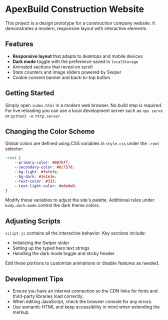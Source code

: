 # ApexBuild Construction Website

This project is a design prototype for a construction company website. It demonstrates a modern, responsive layout with interactive elements.

## Features

- **Responsive layout** that adapts to desktops and mobile devices
- **Dark mode** toggle with the preference saved in `localStorage`
- Animated sections that reveal on scroll
- Stats counters and image sliders powered by Swiper
- Cookie consent banner and back-to-top button

## Getting Started

Simply open `index.html` in a modern web browser. No build step is required. For live reloading you can use a local development server such as `npx serve` or `python3 -m http.server`.

## Changing the Color Scheme

Global colors are defined using CSS variables in `style.css` under the `:root` selector:

```css
:root {
    --primary-color: #007bff;
    --secondary-color: #6c757d;
    --bg-light: #fefefe;
    --bg-dark: #1e1e1e;
    --text-color: #333;
    --text-light-color: #e0e0e0;
}
```

Modify these variables to adjust the site's palette. Additional rules under `body.dark-mode` control the dark theme colors.

## Adjusting Scripts

`script.js` contains all the interactive behavior. Key sections include:

- Initializing the Swiper slider
- Setting up the typed hero text strings
- Handling the dark mode toggle and sticky header

Edit these portions to customize animations or disable features as needed.

## Development Tips

- Ensure you have an internet connection so the CDN links for fonts and third-party libraries load correctly.
- When editing JavaScript, check the browser console for any errors.
- Use semantic HTML and keep accessibility in mind when extending the markup.
